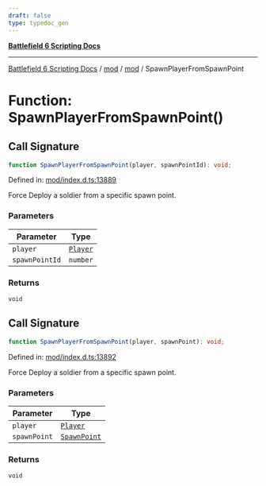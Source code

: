 ```yaml
---
draft: false
type: typedoc_gen
---
```


[**Battlefield 6 Scripting Docs**](../../../_index.md)

***

[Battlefield 6 Scripting Docs](../../../_index.md) / [mod](../../_index.md) / [mod](../_index.md) / SpawnPlayerFromSpawnPoint

# Function: SpawnPlayerFromSpawnPoint()

## Call Signature

```ts
function SpawnPlayerFromSpawnPoint(player, spawnPointId): void;
```

Defined in: [mod/index.d.ts:13889](https://github.com/battlefield-portal-community/portal-docs/blob/ff09b2690670f74de7e97198022e5a97ff1161ff/generators/santiago/mod/index.d.ts#L13889)

Force Deploy a soldier from a specific spawn point.

### Parameters

| Parameter | Type |
| ------ | ------ |
| `player` | [`Player`](../Player/_index.md) |
| `spawnPointId` | `number` |

### Returns

`void`

## Call Signature

```ts
function SpawnPlayerFromSpawnPoint(player, spawnPoint): void;
```

Defined in: [mod/index.d.ts:13892](https://github.com/battlefield-portal-community/portal-docs/blob/ff09b2690670f74de7e97198022e5a97ff1161ff/generators/santiago/mod/index.d.ts#L13892)

Force Deploy a soldier from a specific spawn point.

### Parameters

| Parameter | Type |
| ------ | ------ |
| `player` | [`Player`](../Player/_index.md) |
| `spawnPoint` | [`SpawnPoint`](../SpawnPoint/_index.md) |

### Returns

`void`

